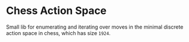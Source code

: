 # Chess Action Space
Small lib for enumerating and iterating over moves in the minimal discrete action space in chess, which has size `1924`.
